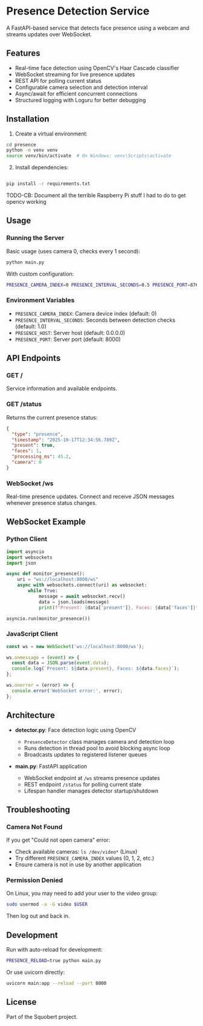 # Presence Detection Service

A FastAPI-based service that detects face presence using a webcam and streams updates over WebSocket.

## Features

- Real-time face detection using OpenCV's Haar Cascade classifier
- WebSocket streaming for live presence updates
- REST API for polling current status
- Configurable camera selection and detection interval
- Async/await for efficient concurrent connections
- Structured logging with Loguru for better debugging

## Installation

1. Create a virtual environment:
```bash
cd presence
python -m venv venv
source venv/bin/activate  # On Windows: venv\Scripts\activate
```

2. Install dependencies:
```bash

pip install -r requirements.txt

```

TODO-CB: Document all the terrible Raspberry Pi stuff I had to do to get opencv working

## Usage

### Running the Server

Basic usage (uses camera 0, checks every 1 second):
```bash
python main.py
```

With custom configuration:
```bash
PRESENCE_CAMERA_INDEX=0 PRESENCE_INTERVAL_SECONDS=0.5 PRESENCE_PORT=8765 python main.py
```

### Environment Variables

- `PRESENCE_CAMERA_INDEX`: Camera device index (default: 0)
- `PRESENCE_INTERVAL_SECONDS`: Seconds between detection checks (default: 1.0)
- `PRESENCE_HOST`: Server host (default: 0.0.0.0)
- `PRESENCE_PORT`: Server port (default: 8000)

## API Endpoints

### GET /

Service information and available endpoints.

### GET /status

Returns the current presence status:
```json
{
  "type": "presence",
  "timestamp": "2025-10-17T12:34:56.789Z",
  "present": true,
  "faces": 1,
  "processing_ms": 45.2,
  "camera": 0
}
```

### WebSocket /ws

Real-time presence updates. Connect and receive JSON messages whenever presence status changes.

## WebSocket Example

### Python Client

```python
import asyncio
import websockets
import json

async def monitor_presence():
    uri = "ws://localhost:8000/ws"
    async with websockets.connect(uri) as websocket:
        while True:
            message = await websocket.recv()
            data = json.loads(message)
            print(f"Present: {data['present']}, Faces: {data['faces']}")

asyncio.run(monitor_presence())
```

### JavaScript Client

```javascript
const ws = new WebSocket('ws://localhost:8000/ws');

ws.onmessage = (event) => {
  const data = JSON.parse(event.data);
  console.log(`Present: ${data.present}, Faces: ${data.faces}`);
};

ws.onerror = (error) => {
  console.error('WebSocket error:', error);
};
```

## Architecture

- **detector.py**: Face detection logic using OpenCV
  - `PresenceDetector` class manages camera and detection loop
  - Runs detection in thread pool to avoid blocking async loop
  - Broadcasts updates to registered listener queues

- **main.py**: FastAPI application
  - WebSocket endpoint at `/ws` streams presence updates
  - REST endpoint `/status` for polling current state
  - Lifespan handler manages detector startup/shutdown

## Troubleshooting

### Camera Not Found

If you get "Could not open camera" error:
- Check available cameras: `ls /dev/video*` (Linux)
- Try different `PRESENCE_CAMERA_INDEX` values (0, 1, 2, etc.)
- Ensure camera is not in use by another application

### Permission Denied

On Linux, you may need to add your user to the video group:
```bash
sudo usermod -a -G video $USER
```

Then log out and back in.

## Development

Run with auto-reload for development:
```bash
PRESENCE_RELOAD=true python main.py
```

Or use uvicorn directly:
```bash
uvicorn main:app --reload --port 8000
```

## License

Part of the Squobert project.
